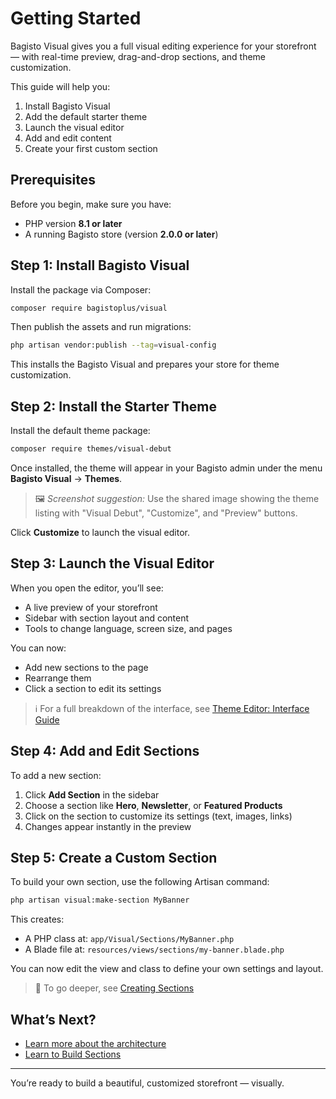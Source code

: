 # Getting Started

Bagisto Visual gives you a full visual editing experience for your storefront — with real-time preview, drag-and-drop sections, and theme customization.

This guide will help you:

1. Install Bagisto Visual
2. Add the default starter theme
3. Launch the visual editor
4. Add and edit content
5. Create your first custom section

## Prerequisites

Before you begin, make sure you have:

- PHP version **8.1 or later**
- A running Bagisto store (version **2.0.0 or later**)

## Step 1: Install Bagisto Visual

Install the package via Composer:

```bash
composer require bagistoplus/visual
```

Then publish the assets and run migrations:

```bash
php artisan vendor:publish --tag=visual-config
```

This installs the Bagisto Visual and prepares your store for theme customization.

## Step 2: Install the Starter Theme

Install the default theme package:

```bash
composer require themes/visual-debut
```

Once installed, the theme will appear in your Bagisto admin under the menu **Bagisto Visual** -> **Themes**.

> 🖼️ _Screenshot suggestion:_ Use the shared image showing the theme listing with "Visual Debut", "Customize", and "Preview" buttons.

Click **Customize** to launch the visual editor.

## Step 3: Launch the Visual Editor

When you open the editor, you’ll see:

- A live preview of your storefront
- Sidebar with section layout and content
- Tools to change language, screen size, and pages

You can now:

- Add new sections to the page
- Rearrange them
- Click a section to edit its settings

> ℹ️ For a full breakdown of the interface, see [Theme Editor: Interface Guide](../theme-editor/interface-guide.md)

## Step 4: Add and Edit Sections

To add a new section:

1. Click **Add Section** in the sidebar
2. Choose a section like **Hero**, **Newsletter**, or **Featured Products**
3. Click on the section to customize its settings (text, images, links)
4. Changes appear instantly in the preview

## Step 5: Create a Custom Section

To build your own section, use the following Artisan command:

```bash
php artisan visual:make-section MyBanner
```

This creates:

- A PHP class at: `app/Visual/Sections/MyBanner.php`
- A Blade file at: `resources/views/sections/my-banner.blade.php`

You can now edit the view and class to define your own settings and layout.

> 🧱 To go deeper, see [Creating Sections](../building-theme/adding-sections/overview.md)

## What’s Next?

- [Learn more about the architecture](../core-concepts/architecture.md)
- [Learn to Build Sections](../building-theme/adding-sections/overview.md)

---

You’re ready to build a beautiful, customized storefront — visually.
